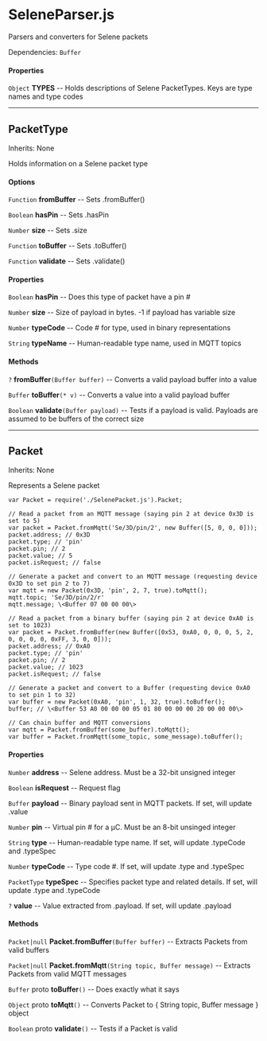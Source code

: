 # SeleneParser.js

Parsers and converters for Selene packets

Dependencies: `Buffer` 

#### Properties

`Object` **TYPES** -- Holds descriptions of Selene PacketTypes. Keys are type names and type codes

---

## PacketType

Inherits: None

Holds information on a Selene packet type

#### Options

`Function` **fromBuffer** -- Sets .fromBuffer()

`Boolean` **hasPin** -- Sets .hasPin

`Number` **size** -- Sets .size

`Function` **toBuffer** -- Sets .toBuffer()

`Function` **validate** -- Sets .validate()

#### Properties

`Boolean` **hasPin** -- Does this type of packet have a pin #

`Number` **size** -- Size of payload in bytes. -1 if payload has variable size

`Number` **typeCode** -- Code # for type, used in binary representations

`String` **typeName** -- Human-readable type name, used in MQTT topics

#### Methods

`?` **fromBuffer**`(Buffer buffer)` -- Converts a valid payload buffer into a value

`Buffer` **toBuffer**`(* v)` -- Converts a value into a valid payload buffer

`Boolean` **validate**`(Buffer payload)` -- Tests if a payload is valid. Payloads are assumed to be buffers of the correct size

---

## Packet

Inherits: None

Represents a Selene packet

```
var Packet = require('./SelenePacket.js').Packet;

// Read a packet from an MQTT message (saying pin 2 at device 0x3D is set to 5)
var packet = Packet.fromMqtt('Se/3D/pin/2', new Buffer([5, 0, 0, 0]));
packet.address; // 0x3D
packet.type; // 'pin'
packet.pin; // 2
packet.value; // 5
packet.isRequest; // false

// Generate a packet and convert to an MQTT message (requesting device 0x3D to set pin 2 to 7)
var mqtt = new Packet(0x3D, 'pin', 2, 7, true).toMqtt();
mqtt.topic; 'Se/3D/pin/2/r'
mqtt.message; \<Buffer 07 00 00 00\>

// Read a packet from a binary buffer (saying pin 2 at device 0xA0 is set to 1023)
var packet = Packet.fromBuffer(new Buffer([0x53, 0xA0, 0, 0, 0, 5, 2, 0, 0, 0, 0, 0xFF, 3, 0, 0]));
packet.address; // 0xA0
packet.type; // 'pin'
packet.pin; // 2
packet.value; // 1023
packet.isRequest; // false

// Generate a packet and convert to a Buffer (requesting device 0xA0 to set pin 1 to 32)
var buffer = new Packet(0xA0, 'pin', 1, 32, true).toBuffer();
buffer; // \<Buffer 53 A0 00 00 00 05 01 80 00 00 00 20 00 00 00\>

// Can chain buffer and MQTT conversions
var mqtt = Packet.fromBuffer(some_buffer).toMqtt();
var buffer = Packet.fromMqtt(some_topic, some_message).toBuffer();
```

#### Properties

`Number` **address** -- Selene address. Must be a 32-bit unsigned integer

`Boolean` **isRequest** -- Request flag

`Buffer` **payload** -- Binary payload sent in MQTT packets. If set, will update .value

`Number` **pin** -- Virtual pin # for a μC. Must be an 8-bit unsinged integer

`String` **type** -- Human-readable type name. If set, will update .typeCode and .typeSpec

`Number` **typeCode** -- Type code #. If set, will update .type and .typeSpec

`PacketType` **typeSpec** -- Specifies packet type and related details. If set, will update .type and .typeCode

`?` **value** -- Value extracted from .payload. If set, will update .payload

#### Methods

`Packet|null` **Packet.fromBuffer**`(Buffer buffer)` -- Extracts Packets from valid buffers

`Packet|null` **Packet.fromMqtt**`(String topic, Buffer message)` -- Extracts Packets from valid MQTT messages

`Buffer` proto **toBuffer**`()` -- Does exactly what it says

`Object` proto **toMqtt**`()` -- Converts Packet to { String topic, Buffer message } object

`Boolean` proto **validate**`()` -- Tests if a Packet is valid

